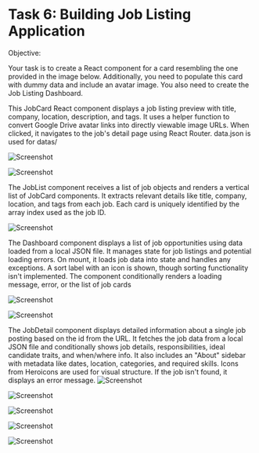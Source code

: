 # Task 6: Building Job Listing Application

Objective:

Your task is to create a React component for a card resembling the one provided in the image below. Additionally, you need to populate this card with dummy data and include an avatar image. You also need to create the Job Listing Dashboard.

This JobCard React component displays a job listing preview with title, company, location, description, and tags. It uses a helper function to convert Google Drive avatar links into directly viewable image URLs. When clicked, it navigates to the job's detail page using React Router.
data.json is used for datas/

![Screenshot](../screenshot/61.png)

![Screenshot](../screenshot/62.png)


The JobList component receives a list of job objects and renders a vertical list of JobCard components. It extracts relevant details like title, company, location, and tags from each job. Each card is uniquely identified by the array index used as the job ID.

![Screenshot](../screenshot/63.png)


The Dashboard component displays a list of job opportunities using data loaded from a local JSON file. It manages state for job listings and potential loading errors. On mount, it loads job data into state and handles any exceptions. A sort label with an icon is shown, though sorting functionality isn't implemented. The component conditionally renders a loading message, error, or the list of job cards

![Screenshot](../screenshot/64.png)

![Screenshot](../screenshot/65.png)


The JobDetail component displays detailed information about a single job posting based on the id from the URL. It fetches the job data from a local JSON file and conditionally shows job details, responsibilities, ideal candidate traits, and when/where info. It also includes an "About" sidebar with metadata like dates, location, categories, and required skills. Icons from Heroicons are used for visual structure. If the job isn't found, it displays an error message.
![Screenshot](../screenshot/66.png)

![Screenshot](../screenshot/67.png)

![Screenshot](../screenshot/68.png)

![Screenshot](../screenshot/69.png)

![Screenshot](../screenshot/661.png)
